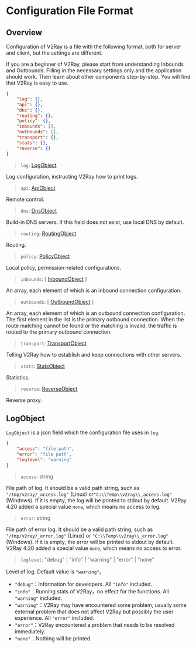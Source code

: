 # Configuration File Format

## Overview

Configuration of V2Ray is a file with the following format, both for server and client, but the settings are different.

If you are a beginner of V2Ray, please start from understanding Inbounds and Outbounds. Filling in the necessary settings only and the application should work. Then learn about other components step-by-step. You will find that V2Ray is easy to use.

```json
{
    "log": {},
    "api": {},
    "dns": {},
    "routing": {},
    "policy": {},
    "inbounds": [],
    "outbounds": [],
    "transport": {},
    "stats": {},
    "reverse": {}
}
```

> `log`: [LogObject](#logobject)

Log configuration, instructing V2Ray how to print logs.

> `api`: [ApiObject](api.md)

Remote control.

> `dns`: [DnsObject](dns.md)

Build-in DNS servers. If this field does not exist, use local DNS by default.

> `routing`: [RoutingObject](routing.md)

Routing.

> `policy`: [PolicyObject](policy.md)

Local policy, permission-related configurations.

> `inbounds`: \[ [InboundObject](inbounds.md) \]

An array, each element of which is an inbound connection configuration.

> `outbounds`: \[ [OutboundObject](outbounds.md) \]

An array, each element of which is an outbound connection configuration. The first element in the list is the primary outbound connection. When the route matching cannot be found or the matching is invalid, the traffic is routed to the primary outbound connection.

> `transport`: [TransportObject](transport.md)

Telling V2Ray how to establish and keep connections with other servers.

> `stats`: [StatsObject](stats.md)

Statistics.

> `reverse`: [ReverseObject](reverse.md)

Reverse proxy.

## LogObject

`LogObject` is a json field which the configuration file uses in `log`.

```json
{
    "access": "file path",
    "error": "file path",
    "loglevel": "warning"
}
```

> `access`: string

File path of log. It should be a valid path string, such as `"/tmp/v2ray/_access.log"` (Linux) or`"C:\\Temp\\v2ray\\_access.log"` (Windows). If it is empty, the log will be printed to stdout by default. V2Ray 4.20 added a special value `none`, which means no access to log.

> `error`: string

File path of error log. It should be a valid path string, such as `"/tmp/v2ray/_error.log"` (Linux) or `"C:\\Temp\\v2ray\\_error.log"` (Windows). If it is empty, the error will be printed to stdout by default. V2Ray 4.20 added a special value `none`, which means no access to error.

> `loglevel`: "debug" | "info" | "warning" | "error" | "none"

Level of log. Default value is `"warning"`。

* `"debug"`：Information for developers. All `"info"` included.
* `"info"`：Running stats of V2Ray，no effect for the functions. All `"warning"` included.
* `"warning"`：V2Ray may have encountered some problem, usually some external problem that does not affect V2Ray but possibly the user experience. All `"error"` included.
* `"error"`：V2Ray encountered a problem that needs to be resolved immediately.
* `"none"`：Nothing will be printed.

